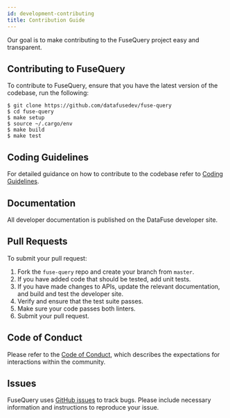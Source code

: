 ```yaml
---
id: development-contributing
title: Contribution Guide
---
```


Our goal is to make contributing to the FuseQuery project easy and transparent.

## Contributing to FuseQuery

To contribute to FuseQuery, ensure that you have the latest version of the codebase, run the following:
```
$ git clone https://github.com/datafusedev/fuse-query
$ cd fuse-query
$ make setup
$ source ~/.cargo/env
$ make build
$ make test
```

## Coding Guidelines

For detailed guidance on how to contribute to the codebase refer to [Coding Guidelines](coding-guidelines.md).

## Documentation

All developer documentation is published on the DataFuse developer site. 

## Pull Requests

To submit your pull request:

1. Fork the `fuse-query` repo and create your branch from `master`.
2. If you have added code that should be tested, add unit tests.
3. If you have made changes to APIs, update the relevant documentation, and build and test the developer site.
4. Verify and ensure that the test suite passes.
5. Make sure your code passes both linters.
6. Submit your pull request.

## Code of Conduct
Please refer to the [Code of Conduct](../policies/code-of-conduct.md), which describes the expectations for interactions within the community.

## Issues

FuseQuery uses [GitHub issues](https://github.com/datafusedev/fuse-query/issues) to track bugs. Please include necessary information and instructions to reproduce your issue. 